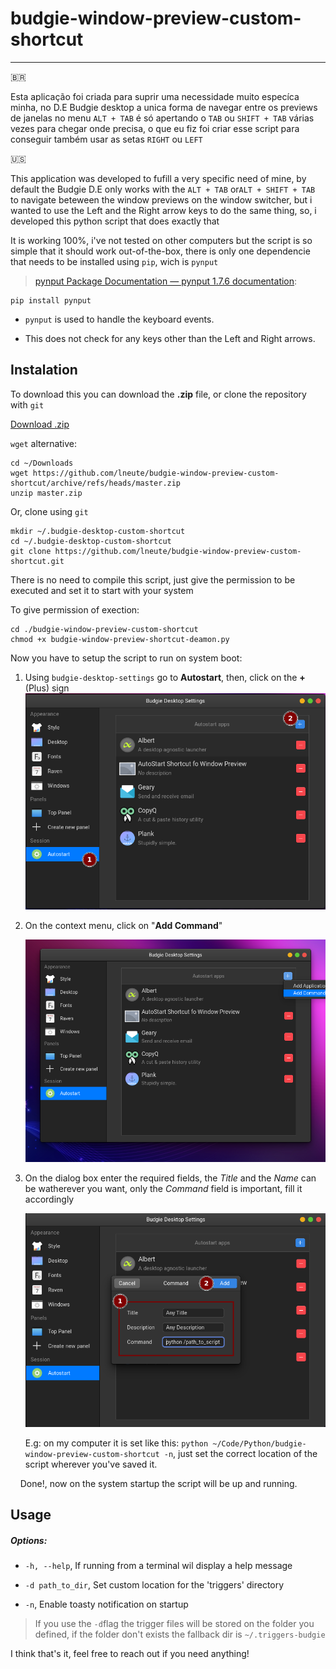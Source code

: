 # budgie-window-preview-custom-shortcut

____

:brazil:

Esta aplicação foi criada para suprir uma necessidade muito especíca minha, no D.E Budgie desktop a unica forma de navegar entre os previews de janelas no menu `ALT + TAB` é só apertando o `TAB` ou `SHIFT + TAB` várias vezes para chegar onde precisa, o que eu fiz foi criar esse script para conseguir também usar as setas `RIGHT` ou `LEFT`

:us:

This application was developed to fufill a very specific need of mine, by default the Budgie D.E only works with the `ALT + TAB` or`ALT + SHIFT + TAB` to navigate beteween the window previews on the window switcher, but i wanted to use the Left and the Right arrow keys to do the same thing, so, i developed this python script that does exactly that

It is working 100%, i've not tested on other computers but the script is so simple that it should work out-of-the-box, there is only one dependencie that needs to be installed using `pip`, wich is `pynput` 

> [pynput Package Documentation &#8212; pynput 1.7.6 documentation](https://pynput.readthedocs.io/en/latest/index.html):

```shell
pip install pynput
```

* `pynput` is used to handle the keyboard events.

* This does not check for any keys other than the Left and Right arrows.

## Instalation

To download this you can download the **.zip** file, or clone the repository with `git`

[Download .zip](https://github.com/lneute/budgie-window-preview-custom-shortcut/archive/refs/heads/master.zip)

`wget` alternative:

```shell
cd ~/Downloads
wget https://github.com/lneute/budgie-window-preview-custom-shortcut/archive/refs/heads/master.zip
unzip master.zip
```

Or, clone using `git`

```shell
mkdir ~/.budgie-desktop-custom-shortcut
cd ~/.budgie-desktop-custom-shortcut
git clone https://github.com/lneute/budgie-window-preview-custom-shortcut.git
```

There is no need to compile this script, just give the permission to be executed and set it to start with your system

To give permission of exection:

```shell
cd ./budgie-window-preview-custom-shortcut
chmod +x budgie-window-preview-shortcut-deamon.py
```

Now you have to setup the script to run on system boot:

1. Using `budgie-desktop-settings`  go to **Autostart**, then, click on the **+** (Plus) sign
    ![](./.img/step1.png)

2. On the context menu, click on "**Add Command**"
   
   ![](./.img/step2.png)

3. On the dialog box enter the required fields, the *Title* and the *Name* can be watherever you want, only the *Command* field is important, fill it accordingly
   
   ![](./.img/step3.png)
   
   E.g: on my computer it is set like this: `python ~/Code/Python/budgie-window-preview-custom-shortcut -n`, just set the correct location of the script wherever you've saved it.

    Done!, now on the system startup the script will be up and running.

## Usage

##### Options:

* `-h, --help`, If running from a terminal wil display a help message

* `-d path_to_dir`, Set custom location for the 'triggers' directory

* `-n`, Enable toasty notification on startup

> If you use the `-d`flag the trigger files will be stored on the folder you defined, if the folder don't exists the fallback dir is `~/.triggers-budgie`

I think that's it, feel free to reach out if you need anything!

